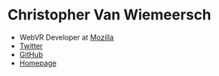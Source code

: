 # Christopher Van Wiemeersch

* WebVR Developer at [Mozilla](https://www.mozilla.org/)
* [Twitter](https://twitter.com/cvanw)
* [GitHub](https://github.com/cvan)
* [Homepage](https://cvan.io/)

